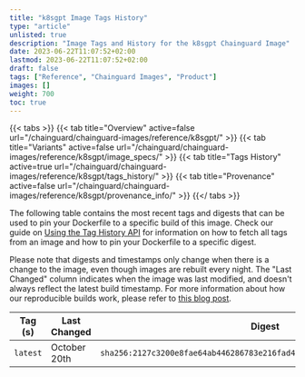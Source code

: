 ```yaml
---
title: "k8sgpt Image Tags History"
type: "article"
unlisted: true
description: "Image Tags and History for the k8sgpt Chainguard Image"
date: 2023-06-22T11:07:52+02:00
lastmod: 2023-06-22T11:07:52+02:00
draft: false
tags: ["Reference", "Chainguard Images", "Product"]
images: []
weight: 700
toc: true
---
```


{{< tabs >}}
{{< tab title="Overview" active=false url="/chainguard/chainguard-images/reference/k8sgpt/" >}}
{{< tab title="Variants" active=false url="/chainguard/chainguard-images/reference/k8sgpt/image_specs/" >}}
{{< tab title="Tags History" active=true url="/chainguard/chainguard-images/reference/k8sgpt/tags_history/" >}}
{{< tab title="Provenance" active=false url="/chainguard/chainguard-images/reference/k8sgpt/provenance_info/" >}}
{{</ tabs >}}

The following table contains the most recent tags and digests that can be used to pin your Dockerfile to a specific build of this image. Check our guide on [Using the Tag History API](/chainguard/chainguard-images/using-the-tag-history-api/) for information on how to fetch all tags from an image and how to pin your Dockerfile to a specific digest.

Please note that digests and timestamps only change when there is a change to the image, even though images are rebuilt every night. The "Last Changed" column indicates when the image was last modified, and doesn't always reflect the latest build timestamp. For more information about how our reproducible builds work, please refer to [this blog post](https://www.chainguard.dev/unchained/reproducing-chainguards-reproducible-image-builds).

| Tag (s)   | Last Changed | Digest                                                                    |
|-----------|--------------|---------------------------------------------------------------------------|
|  `latest` | October 20th | `sha256:2127c3200e8fae64ab446286783e216fad4e5d972e98a4639f12a01a104af984` |


